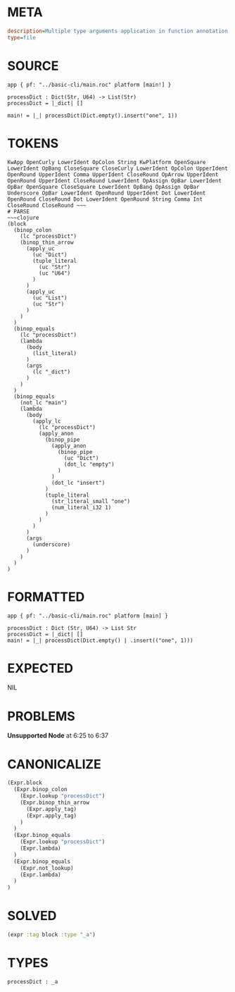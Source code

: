 # META
~~~ini
description=Multiple type arguments application in function annotation
type=file
~~~
# SOURCE
~~~roc
app { pf: "../basic-cli/main.roc" platform [main!] }

processDict : Dict(Str, U64) -> List(Str)
processDict = |_dict| []

main! = |_| processDict(Dict.empty().insert("one", 1))
~~~
# TOKENS
~~~text
KwApp OpenCurly LowerIdent OpColon String KwPlatform OpenSquare LowerIdent OpBang CloseSquare CloseCurly LowerIdent OpColon UpperIdent OpenRound UpperIdent Comma UpperIdent CloseRound OpArrow UpperIdent OpenRound UpperIdent CloseRound LowerIdent OpAssign OpBar LowerIdent OpBar OpenSquare CloseSquare LowerIdent OpBang OpAssign OpBar Underscore OpBar LowerIdent OpenRound UpperIdent Dot LowerIdent OpenRound CloseRound Dot LowerIdent OpenRound String Comma Int CloseRound CloseRound ~~~
# PARSE
~~~clojure
(block
  (binop_colon
    (lc "processDict")
    (binop_thin_arrow
      (apply_uc
        (uc "Dict")
        (tuple_literal
          (uc "Str")
          (uc "U64")
        )
      )
      (apply_uc
        (uc "List")
        (uc "Str")
      )
    )
  )
  (binop_equals
    (lc "processDict")
    (lambda
      (body
        (list_literal)
      )
      (args
        (lc "_dict")
      )
    )
  )
  (binop_equals
    (not_lc "main")
    (lambda
      (body
        (apply_lc
          (lc "processDict")
          (apply_anon
            (binop_pipe
              (apply_anon
                (binop_pipe
                  (uc "Dict")
                  (dot_lc "empty")
                )
              )
              (dot_lc "insert")
            )
            (tuple_literal
              (str_literal_small "one")
              (num_literal_i32 1)
            )
          )
        )
      )
      (args
        (underscore)
      )
    )
  )
)
~~~
# FORMATTED
~~~roc
app { pf: "../basic-cli/main.roc" platform [main] }

processDict : Dict (Str, U64) -> List Str
processDict = |_dict| []
main! = |_| processDict(Dict.empty() | .insert(("one", 1)))
~~~
# EXPECTED
NIL
# PROBLEMS
**Unsupported Node**
at 6:25 to 6:37

# CANONICALIZE
~~~clojure
(Expr.block
  (Expr.binop_colon
    (Expr.lookup "processDict")
    (Expr.binop_thin_arrow
      (Expr.apply_tag)
      (Expr.apply_tag)
    )
  )
  (Expr.binop_equals
    (Expr.lookup "processDict")
    (Expr.lambda)
  )
  (Expr.binop_equals
    (Expr.not_lookup)
    (Expr.lambda)
  )
)
~~~
# SOLVED
~~~clojure
(expr :tag block :type "_a")
~~~
# TYPES
~~~roc
processDict : _a
~~~
